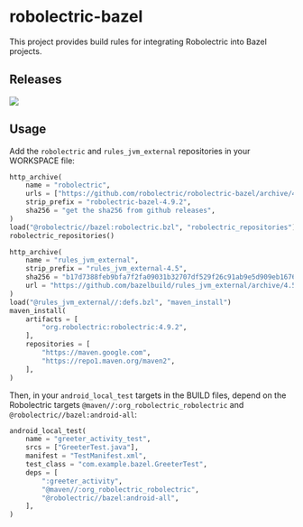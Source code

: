 # robolectric-bazel

This project provides build rules for integrating Robolectric into Bazel
projects.

##  Releases

<a href="https://github.com/robolectric/robolectric-bazel/releases/latest"><img src="https://img.shields.io/github/v/release/robolectric/robolectric-bazel?display_name=tag&label=Latest%20Stable%20Release"/></a>
<br/>

## Usage

Add the `robolectric` and `rules_jvm_external` repositories in your WORKSPACE file:

```python
http_archive(
    name = "robolectric",
    urls = ["https://github.com/robolectric/robolectric-bazel/archive/4.9.2.tar.gz"],
    strip_prefix = "robolectric-bazel-4.9.2",
    sha256 = "get the sha256 from github releases",
)
load("@robolectric//bazel:robolectric.bzl", "robolectric_repositories")
robolectric_repositories()

http_archive(
    name = "rules_jvm_external",
    strip_prefix = "rules_jvm_external-4.5",
    sha256 = "b17d7388feb9bfa7f2fa09031b32707df529f26c91ab9e5d909eb1676badd9a6",
    url = "https://github.com/bazelbuild/rules_jvm_external/archive/4.5.zip",
)
load("@rules_jvm_external//:defs.bzl", "maven_install")
maven_install(
    artifacts = [
        "org.robolectric:robolectric:4.9.2",
    ],
    repositories = [
        "https://maven.google.com",
        "https://repo1.maven.org/maven2",
    ],
)
```

Then, in your `android_local_test` targets in the BUILD files, depend on the
Robolectric targets `@maven//:org_robolectric_robolectric` and
`@robolectric//bazel:android-all`:

```python
android_local_test(
    name = "greeter_activity_test",
    srcs = ["GreeterTest.java"],
    manifest = "TestManifest.xml",
    test_class = "com.example.bazel.GreeterTest",
    deps = [
        ":greeter_activity",
        "@maven//:org_robolectric_robolectric",
        "@robolectric//bazel:android-all",
    ],
)
```
